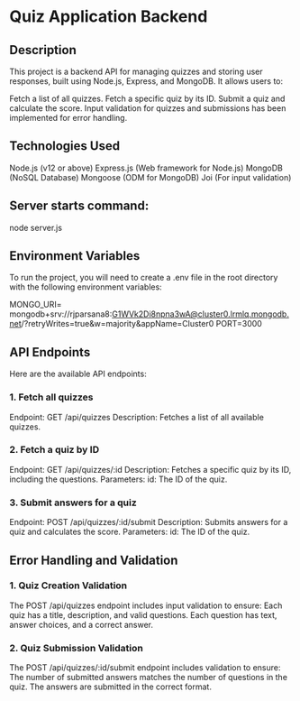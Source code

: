 # Quiz Application Backend

## Description

This project is a backend API for managing quizzes and storing user responses, built using Node.js, Express, and MongoDB. It allows users to:

Fetch a list of all quizzes.
Fetch a specific quiz by its ID.
Submit a quiz and calculate the score.
Input validation for quizzes and submissions has been implemented for error handling.

## Technologies Used

Node.js (v12 or above)
Express.js (Web framework for Node.js)
MongoDB (NoSQL Database)
Mongoose (ODM for MongoDB)
Joi (For input validation)

## Server starts command:

node server.js

## Environment Variables
To run the project, you will need to create a .env file in the root directory with the following environment variables:

MONGO_URI= mongodb+srv://rjparsana8:G1WVk2Di8npna3wA@cluster0.lrmlq.mongodb.net/?retryWrites=true&w=majority&appName=Cluster0
PORT=3000

## API Endpoints
Here are the available API endpoints:

### 1. Fetch all quizzes
Endpoint: GET /api/quizzes
Description: Fetches a list of all available quizzes.

### 2. Fetch a quiz by ID
Endpoint: GET /api/quizzes/:id
Description: Fetches a specific quiz by its ID, including the questions.
Parameters:
id: The ID of the quiz.

### 3. Submit answers for a quiz
Endpoint: POST /api/quizzes/:id/submit
Description: Submits answers for a quiz and calculates the score.
Parameters:
id: The ID of the quiz.

## Error Handling and Validation

### 1. Quiz Creation Validation
The POST /api/quizzes endpoint includes input validation to ensure:
Each quiz has a title, description, and valid questions.
Each question has text, answer choices, and a correct answer.

### 2. Quiz Submission Validation
The POST /api/quizzes/:id/submit endpoint includes validation to ensure:
The number of submitted answers matches the number of questions in the quiz.
The answers are submitted in the correct format.
